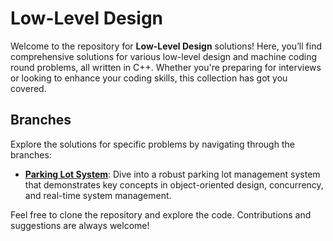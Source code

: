 # Low-Level Design

Welcome to the repository for **Low-Level Design** solutions! Here, you’ll find comprehensive solutions for various low-level design and machine coding round problems, all written in C++. Whether you're preparing for interviews or looking to enhance your coding skills, this collection has got you covered.

## Branches

Explore the solutions for specific problems by navigating through the branches:

- **[Parking Lot System](https://github.com/kartik4042/Low-Level-Design/tree/Parking-Lot-System)**: Dive into a robust parking lot management system that demonstrates key concepts in object-oriented design, concurrency, and real-time system management.

Feel free to clone the repository and explore the code. Contributions and suggestions are always welcome!
